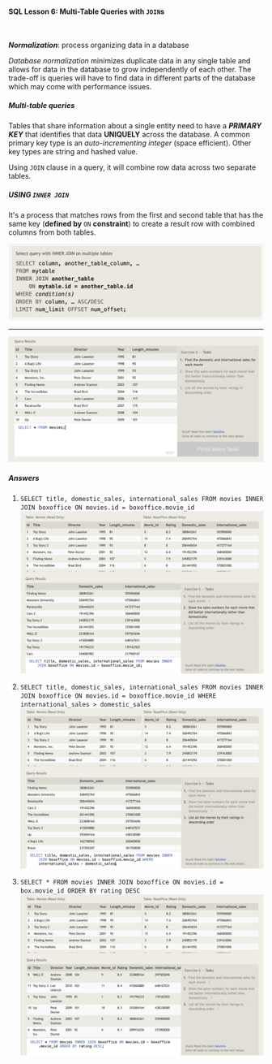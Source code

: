 #### SQL Lesson 6: Multi-Table Queries with `JOIN`s

<br/>

**_Normalization_**: process organizing data in a database

_Database normalization_ minimizes duplicate data in any single table and allows for data in the database to grow independently of each other. The trade-off is queries will have to find data in different parts of the database which may come with performance issues.
<br/>

##### Multi-table queries

Tables that share information about a single entity need to have a **_PRIMARY KEY_** that identifies that data **UNIQUELY** across the database. A common primary key type is an _auto-incrementing integer_ (space efficient). Other key types are string and hashed value.

Using `JOIN` clause in a query, it will combine row data across two separate tables.
<br/>

##### USING `INNER JOIN`

It's a process that matches rows from the first and second table that has the same key (**defined by** `ON` **constraint**) to create a result row with combined columns from both tables.

![](images/sql_11.png)

---

![](images/sql_12.png)

##### Answers

1. `SELECT title, domestic_sales, international_sales FROM movies INNER JOIN boxoffice ON movies.id = boxoffice.movie_id`
   ![](images/lesson5answer_1.png)

2. `SELECT title, domestic_sales, international_sales FROM movies INNER JOIN boxoffice ON movies.id = boxoffice.movie_id WHERE international_sales > domestic_sales`
   ![](images/lesson5answer_2.png)

3. `SELECT * FROM movies INNER JOIN boxoffice ON movies.id = box.movie_id ORDER BY rating DESC`
   ![](images/lesson5answer_3.png)
